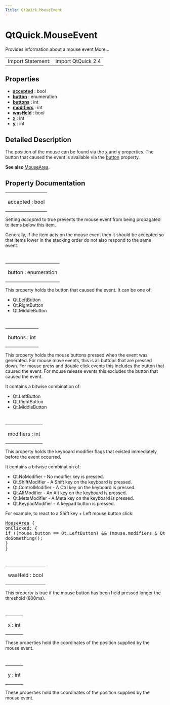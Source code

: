 ```yaml
---
Title: QtQuick.MouseEvent
---
```


# QtQuick.MouseEvent

<span class="subtitle"></span>
<!-- $$$MouseEvent-brief -->
<p>Provides information about a mouse event More...</p>
<!-- @@@MouseEvent -->
<table class="alignedsummary">
<tr><td class="memItemLeft rightAlign topAlign"> Import Statement:</td><td class="memItemRight bottomAlign"> import QtQuick 2.4</td></tr></table><ul>
</ul>
<h2 id="properties">Properties</h2>
<ul>
<li class="fn"><b><b><a href="#accepted-prop">accepted</a></b></b> : bool</li>
<li class="fn"><b><b><a href="#button-prop">button</a></b></b> : enumeration</li>
<li class="fn"><b><b><a href="#buttons-prop">buttons</a></b></b> : int</li>
<li class="fn"><b><b><a href="#modifiers-prop">modifiers</a></b></b> : int</li>
<li class="fn"><b><b><a href="#wasHeld-prop">wasHeld</a></b></b> : bool</li>
<li class="fn"><b><b><a href="#x-prop">x</a></b></b> : int</li>
<li class="fn"><b><b><a href="#y-prop">y</a></b></b> : int</li>
</ul>
<!-- $$$MouseEvent-description -->
<h2 id="details">Detailed Description</h2>
</p>
<p>The position of the mouse can be found via the <a href="#x-prop">x</a> and <a href="#y-prop">y</a> properties. The button that caused the event is available via the <a href="#button-prop">button</a> property.</p>
<p><b>See also </b><a href="QtQuick.MouseArea.md">MouseArea</a>.</p>
<!-- @@@MouseEvent -->
<h2>Property Documentation</h2>
<!-- $$$accepted -->
<table class="qmlname"><tr valign="top" id="accepted-prop"><td class="tblQmlPropNode"><p><span class="name">accepted</span> : <span class="type">bool</span></p></td></tr></table><p>Setting <i>accepted</i> to true prevents the mouse event from being propagated to items below this item.</p>
<p>Generally, if the item acts on the mouse event then it should be accepted so that items lower in the stacking order do not also respond to the same event.</p>
<!-- @@@accepted -->
<br/>
<!-- $$$button -->
<table class="qmlname"><tr valign="top" id="button-prop"><td class="tblQmlPropNode"><p><span class="name">button</span> : <span class="type">enumeration</span></p></td></tr></table><p>This property holds the button that caused the event. It can be one of:</p>
<ul>
<li>Qt.LeftButton</li>
<li>Qt.RightButton</li>
<li>Qt.MiddleButton</li>
</ul>
<!-- @@@button -->
<br/>
<!-- $$$buttons -->
<table class="qmlname"><tr valign="top" id="buttons-prop"><td class="tblQmlPropNode"><p><span class="name">buttons</span> : <span class="type">int</span></p></td></tr></table><p>This property holds the mouse buttons pressed when the event was generated. For mouse move events, this is all buttons that are pressed down. For mouse press and double click events this includes the button that caused the event. For mouse release events this excludes the button that caused the event.</p>
<p>It contains a bitwise combination of:</p>
<ul>
<li>Qt.LeftButton</li>
<li>Qt.RightButton</li>
<li>Qt.MiddleButton</li>
</ul>
<!-- @@@buttons -->
<br/>
<!-- $$$modifiers -->
<table class="qmlname"><tr valign="top" id="modifiers-prop"><td class="tblQmlPropNode"><p><span class="name">modifiers</span> : <span class="type">int</span></p></td></tr></table><p>This property holds the keyboard modifier flags that existed immediately before the event occurred.</p>
<p>It contains a bitwise combination of:</p>
<ul>
<li>Qt.NoModifier - No modifier key is pressed.</li>
<li>Qt.ShiftModifier - A Shift key on the keyboard is pressed.</li>
<li>Qt.ControlModifier - A Ctrl key on the keyboard is pressed.</li>
<li>Qt.AltModifier - An Alt key on the keyboard is pressed.</li>
<li>Qt.MetaModifier - A Meta key on the keyboard is pressed.</li>
<li>Qt.KeypadModifier - A keypad button is pressed.</li>
</ul>
<p>For example, to react to a Shift key + Left mouse button click:</p>
<pre class="qml"><span class="type"><a href="QtQuick.MouseArea.md">MouseArea</a></span> {
<span class="name">onClicked</span>: {
<span class="keyword">if</span> ((<span class="name">mouse</span>.<span class="name">button</span> <span class="operator">==</span> <span class="name">Qt</span>.<span class="name">LeftButton</span>) <span class="operator">&amp;&amp;</span> (<span class="name">mouse</span>.<span class="name">modifiers</span> <span class="operator">&amp;</span> <span class="name">Qt</span>.<span class="name">ShiftModifier</span>))
<span class="name">doSomething</span>();
}
}</pre>
<!-- @@@modifiers -->
<br/>
<!-- $$$wasHeld -->
<table class="qmlname"><tr valign="top" id="wasHeld-prop"><td class="tblQmlPropNode"><p><span class="name">wasHeld</span> : <span class="type">bool</span></p></td></tr></table><p>This property is true if the mouse button has been held pressed longer the threshold (800ms).</p>
<!-- @@@wasHeld -->
<br/>
<!-- $$$x -->
<table class="qmlname"><tr valign="top" id="x-prop"><td class="tblQmlPropNode"><p><span class="name">x</span> : <span class="type">int</span></p></td></tr></table><p>These properties hold the coordinates of the position supplied by the mouse event.</p>
<!-- @@@x -->
<br/>
<!-- $$$y -->
<table class="qmlname"><tr valign="top" id="y-prop"><td class="tblQmlPropNode"><p><span class="name">y</span> : <span class="type">int</span></p></td></tr></table><p>These properties hold the coordinates of the position supplied by the mouse event.</p>
<!-- @@@y -->
<br/>
